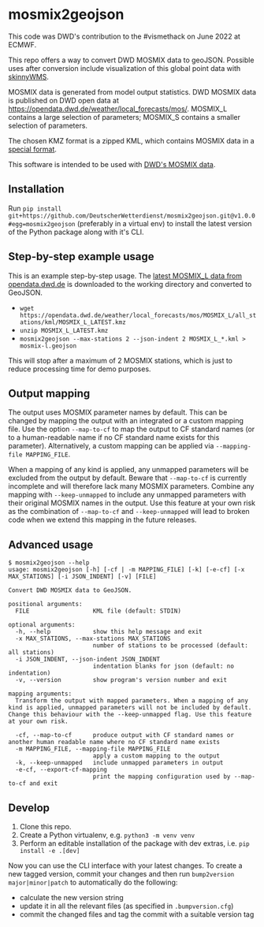 # mosmix2geojson

This code was DWD's contribution to the #vismethack on June 2022 at ECMWF.

This repo offers a way to convert DWD MOSMIX data to geoJSON. Possible uses after conversion include visualization of
this global point data with [skinnyWMS](https://github.com/ecmwf/skinnywms).

MOSMIX data is generated from model output statistics. DWD MOSMIX data is published on DWD open data at
https://opendata.dwd.de/weather/local_forecasts/mos/. MOSMIX_L contains a large selection of parameters; MOSMIX_S contains a smaller selection of parameters.

The chosen KMZ format is a zipped KML, which contains MOSMIX data in a
[special format](https://www.dwd.de/DE/leistungen/opendata/hilfe.html?nn=16102#doc625266bodyText5).


This software is intended to be used with [DWD's MOSMIX data](https://dwd-geoportal.de/products/G_FJM/).

## Installation
Run `pip install git+https://github.com/DeutscherWetterdienst/mosmix2geojson.git@v1.0.0#egg=mosmix2geojson` (preferably
in a virtual env) to install the latest version of the Python package along with it's CLI.

## Step-by-step example usage
This is an example step-by-step usage. The [latest MOSMIX_L data from opendata.dwd.de](https://opendata.dwd.de/weather/local_forecasts/mos/MOSMIX_L/all_stations/kml/MOSMIX_L_LATEST.kmz)
is downloaded to the working directory and converted to GeoJSON.

* `wget https://opendata.dwd.de/weather/local_forecasts/mos/MOSMIX_L/all_stations/kml/MOSMIX_L_LATEST.kmz`
* `unzip MOSMIX_L_LATEST.kmz`
* `mosmix2geojson --max-stations 2 --json-indent 2 MOSMIX_L_*.kml > mosmix-l.geojson`

This will stop after a maximum of 2 MOSMIX stations, which is just to reduce processing time for demo purposes.

## Output mapping

The output uses MOSMIX parameter names by default. This can be changed by mapping the output with an integrated or a
custom mapping file. Use the option `--map-to-cf` to map the output to CF standard names (or to a human-readable name if
no CF standard name exists for this parameter). Alternatively, a custom mapping can be applied via
`--mapping-file MAPPING_FILE`.

When a mapping of any kind is applied, any unmapped parameters will be excluded from the output by default. Beware that
`--map-to-cf` is currently incomplete and will therefore lack many MOSMIX parameters. Combine any mapping with
`--keep-unmapped` to include any unmapped parameters with their original MOSMIX names in the output. Use this feature
at your own risk as the combination of `--map-to-cf` and `--keep-unmapped` will lead to broken code when we extend this
mapping in the future releases.

## Advanced usage
```
$ mosmix2geojson --help
usage: mosmix2geojson [-h] [-cf | -m MAPPING_FILE] [-k] [-e-cf] [-x MAX_STATIONS] [-i JSON_INDENT] [-v] [FILE]

Convert DWD MOSMIX data to GeoJSON.

positional arguments:
  FILE                  KML file (default: STDIN)

optional arguments:
  -h, --help            show this help message and exit
  -x MAX_STATIONS, --max-stations MAX_STATIONS
                        number of stations to be processed (default: all stations)
  -i JSON_INDENT, --json-indent JSON_INDENT
                        indentation blanks for json (default: no indentation)
  -v, --version         show program's version number and exit

mapping arguments:
  Transform the output with mapped parameters. When a mapping of any kind is applied, unmapped parameters will not be included by default. Change this behaviour with the --keep-unmapped flag. Use this feature at your own risk.

  -cf, --map-to-cf      produce output with CF standard names or another human readable name where no CF standard name exists
  -m MAPPING_FILE, --mapping-file MAPPING_FILE
                        apply a custom mapping to the output
  -k, --keep-unmapped   include unmapped parameters in output
  -e-cf, --export-cf-mapping
                        print the mapping configuration used by --map-to-cf and exit
```

## Develop

1. Clone this repo.
2. Create a Python virtualenv, e.g. `python3 -m venv venv`
3. Perform an editable installation of the package with dev extras, i.e. `pip install -e .[dev]`

Now you can use the CLI interface with your latest changes. To create a new tagged version, commit your changes and then
run `bump2version major|minor|patch` to automatically do the following:
* calculate the new version string
* update it in all the relevant files (as specified in `.bumpversion.cfg`)
* commit the changed files and tag the commit with a suitable version tag

